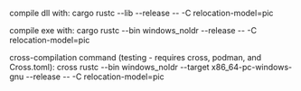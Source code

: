 compile dll with:
cargo rustc --lib --release -- -C relocation-model=pic

compile exe with: 
cargo rustc --bin windows_noldr --release -- -C relocation-model=pic

cross-compilation command (testing - requires cross, podman, and Cross.toml):
cross rustc --bin windows_noldr --target x86_64-pc-windows-gnu --release -- -C relocation-model=pic